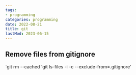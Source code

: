 ```yaml
---
tags:
- programming
categories: programming
date: 2022-08-21
title: git
lastMod: 2023-06-15
---
```

## Remove files from gitignore

`git rm --cached 'git ls-files -i -c --exclude-from=.gitignore'
